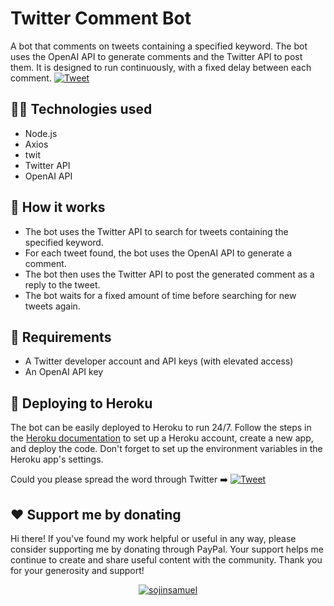 # Twitter Comment Bot 
A bot that comments on tweets containing a specified keyword. The bot uses the OpenAI API to generate comments and the Twitter API to post them. It is designed to run continuously, with a fixed delay between each comment. [![Tweet](https://img.shields.io/twitter/url/http/shields.io.svg?style=social)](https://twitter.com/intent/tweet?text=Want%20to%20create%20your%20own%20AI%20powered%20Twitter%20bot?%0ATry%20this%20one%20that%20searches%20for%20tweets%20with%20specific%20keywords%20and%20replies%20with%20comments%20generated%20by%20@OpenAI&url=https://github.com/sojinsamuel/Twitter-Comment-Bot&hashtags=chatgpt)

## :technologist: Technologies used
* Node.js
* Axios 
* twit 
* Twitter API
* OpenAI API

## :mechanical_arm: How it works
* The bot uses the Twitter API to search for tweets containing the specified keyword.
* For each tweet found, the bot uses the OpenAI API to generate a comment.
* The bot then uses the Twitter API to post the generated comment as a reply to the tweet.
* The bot waits for a fixed amount of time before searching for new tweets again.

## :imp: Requirements
* A Twitter developer account and API keys (with elevated access)
* An OpenAI API key


## :rocket: Deploying to Heroku
The bot can be easily deployed to Heroku to run 24/7. Follow the steps in the [Heroku documentation](https://devcenter.heroku.com/articles/getting-started-with-nodejs) to set up a Heroku account, create a new app, and deploy the code. Don't forget to set up the environment variables in the Heroku app's settings.

Could you please spread the word through Twitter :arrow_right:  [![Tweet](https://img.shields.io/twitter/url/http/shields.io.svg?style=social)](https://twitter.com/intent/tweet?text=Want%20to%20create%20your%20own%20AI%20powered%20Twitter%20bot?%0ATry%20this%20one%20that%20searches%20for%20tweets%20with%20specific%20keywords%20and%20replies%20with%20comments%20generated%20by%20@OpenAI&url=https://github.com/sojinsamuel/Twitter-Comment-Bot&hashtags=chatgpt)

## :heart: Support me by donating

Hi there! If you've found my work helpful or useful in any way, please consider supporting me by donating through PayPal. Your support helps me continue to create and share useful content with the community. Thank you for your generosity and support!

<p align="center"><a href="https://paypal.me/sojinsamuel?country.x=IN&locale.x=en_GB"> <img align="center" src="https://www.paypalobjects.com/en_US/i/btn/btn_donate_LG.gif" alt="sojinsamuel" /></a></p>

